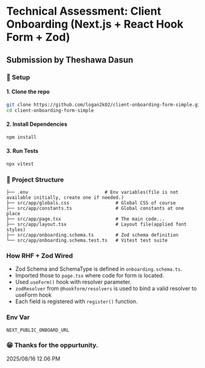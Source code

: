 # Technical Assessment: Client Onboarding (Next.js + React Hook Form + Zod)

## Submission by Theshawa Dasun

### 🚀 Setup

#### 1. Clone the repo

```bash
git clone https://github.com/logan2k02/client-onboarding-form-simple.git
cd client-onboarding-form-simple
```

#### 2. Install Dependencies

```bash
npm install
```

#### 3. Run Tests

```bash
npx vitest
```

### 📂 Project Structure

```
├── .env                            # Env variables(file is not available initially, create one if needed.)
├── src/app/globals.css                 # Global CSS of course
├── src/app/constants.ts                # Global constants at one place
├── src/app/page.tsx                    # The main code...
├── src/app/layout.tsx                  # Layout file(applied font styles)
├── src/app/onboarding.schema.ts        # Zod schema definition
└── src/app/onboarding.schema.test.ts   # Vitest test suite
```

### How RHF + Zod Wired

- Zod Schema and SchemaType is defined in `onboarding.schema.ts`.
- Imported those to `page.tsx` where code for form is located.
- Used `useForm()` hook with resolver parameter.
- `zodResolver` from `@hookform/resolvers` is used to bind a valid resolver to useForm hook
- Each field is registered with `register()` function.

### Env Var

`NEXT_PUBLIC_ONBOARD_URL`

### 😁 Thanks for the oppurtunity.

2025/08/16 12.06 PM
